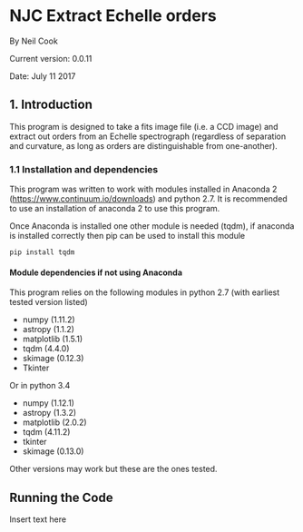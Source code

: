 # NJC Extract Echelle orders

By Neil Cook

Current version: 0.0.11

Date: July 11 2017


## 1. Introduction

This program is designed to take a fits image file (i.e. a CCD image) and extract out orders from an Echelle spectrograph (regardless of separation and curvature, as long as orders are distinguishable from one-another).

### 1.1 Installation and dependencies

This program was written to work with modules installed in Anaconda 2 (https://www.continuum.io/downloads) and python 2.7. It is recommended to use an installation of anaconda 2 to use this program.

Once Anaconda is installed one other module is needed (tqdm), if anaconda is installed correctly then pip can be used to install this module

```
pip install tqdm
```

#### Module dependencies if not using Anaconda

This program relies on the following modules in python 2.7 (with earliest tested version listed)


* numpy (1.11.2)
* astropy (1.1.2)
* matplotlib (1.5.1)
* tqdm (4.4.0)
* skimage (0.12.3)
* Tkinter

Or in python 3.4

* numpy (1.12.1)
* astropy (1.3.2)
* matplotlib (2.0.2)
* tqdm (4.11.2)
* tkinter
* skimage (0.13.0)

Other versions may work but these are the ones tested.

## Running the Code

Insert text here